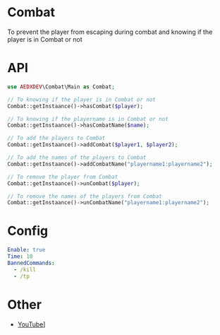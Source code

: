 # Combat
To prevent the player from escaping during combat and knowing if the player is in Combat or not

# API
```php
use AEDXDEV\Combat\Main as Combat;

// To knowing if the player is in Combat or not
Combat::getInstaance()->hasCombat($player);

// To knowing if the playername is in Combat or not
Combat::getInstaance()->hasCombatName($name);

// To add the players to Combat
Combat::getInstaance()->addCombat($player1, $player2);

// To add the names of the players to Combat
Combat::getInstaance()->addCombatName("playername1:playername2");

// To remove the player from Combat
Combat::getInstaance()->unCombat($player);

// To remove the names of the players from Combat
Combat::getInstaance()->unCombatName("playername1:playername2");
```

# Config
```yaml
Enable: true
Time: 10
BannedCommands:
  - /kill
  - /tp
```

# Other
- [YouTube](https://youtube.com/@AEDXDEV)]

